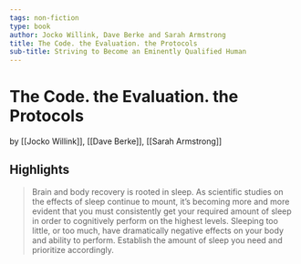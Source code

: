 ```yaml
---
tags: non-fiction
type: book
author: Jocko Willink, Dave Berke and Sarah Armstrong
title: The Code. the Evaluation. the Protocols
sub-title: Striving to Become an Eminently Qualified Human
---
```


# The Code. the Evaluation. the Protocols
by [[Jocko Willink]], [[Dave Berke]], [[Sarah Armstrong]]

## Highlights
> Brain and body recovery is rooted in sleep. As scientific studies on the effects of sleep continue to mount, it’s becoming more and more evident that you must consistently get your required amount of sleep in order to cognitively perform on the highest levels. Sleeping too little, or too much, have dramatically negative effects on your body and ability to perform. Establish the amount of sleep you need and prioritize accordingly.
